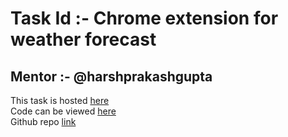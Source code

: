 Task Id :-  Chrome extension for weather forecast
=================================================
Mentor :- @harshprakashgupta
----------------------------
This task is hosted [here](https://weather-forecast-chrome-extension.glitch.me)  
Code can be viewed [here](https://glitch.com/edit/#!/weather-forecast-chrome-extension)  
Github repo [link](https://github.com/AdarshNaidu/weather-forecast-chrome-extension.git)
